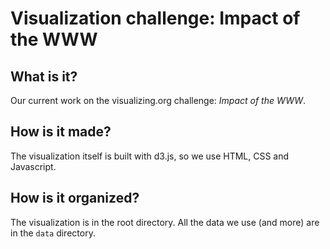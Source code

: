 Visualization challenge: Impact of the WWW
=================


## What is it?
Our current work on the visualizing.org challenge: *Impact of the WWW*.

## How is it made?
The visualization itself is built with d3.js, so we use HTML, CSS and Javascript.

## How is it organized?
The visualization is in the root directory. All the data we use (and more) are in the `data` directory.
